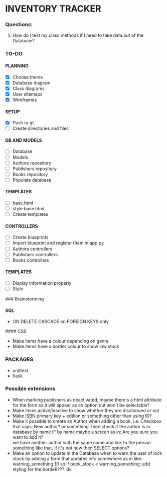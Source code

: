 # INVENTORY TRACKER

### Questions:

1. How do I test my class methods if I need to take data out of the Database?

### TO-DO

#### PLANNING
- [x] Choose theme
- [x] Database diagram
- [x] Class diagrams
- [x] User sitemaps
- [x] Wireframes

#### SETUP
- [x] Push to git
- [ ] Create directories and files

#### DB AND MODELS
- [ ] Database
- [ ] Models
- [ ] Authors repository
- [ ] Publishers repository
- [ ] Books repository
- [ ] Populate database

#### TEMPLATES
- [ ] base.html
- [ ] style base.html
- [ ] Create templates

####  CONTROLLERS
- [ ] Create blueprints
- [ ] Import blueprint and register them in app.py
- [ ] Authors controllers
- [ ] Publishers controllers
- [ ] Books controllers

#### TEMPLATES
- [ ] Display information properly
- [ ] Style

### Brainstorming

#### SQL

- ON DELETE CASCADE on FOREIGN KEYS only

#### CSS

- Make items have a colour depending on genre
- Make items have a border colour to show low stock

### PACKAGES

- unittest
- flask

### Possible extensions

- When marking publishers as deactivated, maybe there's a html attribute
	for the form so it will appear as an option but won't be selectable?
- Make items active/inactive to show whether they are disctonued or not
- Make ISBN primary key + edition or something other than using ID?
- Make it possible to create an Author when adding a book,
	i.e: Checkbox that says: New author? or something
	Then check if the author is in database by name
	IF by name maybe a screen as in: Are you sure you want to add it?	
		we have another author with the same name and link to the person
	something like that, if it's not new then SELECT options?
- Make an option to update in the Database when to warn the user of lock stock
	by adding a form that updates info somewhere as in like:
	warning_something 	10
	so if book_stock < warning_something:
		add styling for the bordeR??? idk


